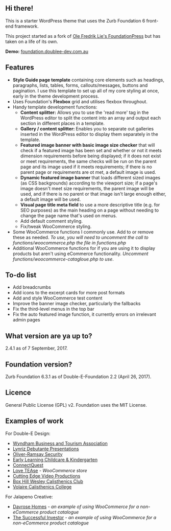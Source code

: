## Hi there!

<p>This is a starter WordPress theme that uses the Zurb Foundation 6 front-end framework.</p>

<p>This project started as a fork of <a href="https://github.com/olefredrik">Ole Fredrik Lie's FoundationPress</a> but has taken on a life of its own.</p>

<p><strong>Demo:</strong> <a href="http://foundation.doublee-dev.com.au">foundation.doublee-dev.com.au</a></p>

## Features 

<ul>
	<li><strong>Style Guide page template</strong> containing core elements such as headings, paragraphs, lists, tables, forms, callouts/messages, buttons and pagination. I use this template to set up all of my core styling at once, early in the theme development process.</li>
	<li>Uses Foundation's <strong>Flexbox</strong> grid and utilises flexbox throughout.</li>
	<li>Handy template development functions:
		<ul>
			<li><strong>Content splitter:</strong> Allows you to use the 'read more' tag in the WordPress editor to split the content into an array and output each section in different places in a template.</li>
			<li><strong>Gallery / content splitter: </strong> Enables you to separate out galleries inserted in the WordPress editor to display them separately in the template.</li>
			<li><strong>Featured image banner with basic image size checker</strong> that will check if a featured image has been set and whether or not it meets dimension requirements before being displayed; if it does not exist or meet requirements, the same checks will be run on the parent page and its image used if it meets requirements; if there is no parent page or requirements are ot met, a default image is used.</li>
			<li><strong>Dynamic featured image banner</strong> that loads different sized images (as CSS backgrounds) according to the viewport size; if a page's image doesn't meet size requirements, the parent image will be used, and if there is no parent or that image isn't large enough either, a default image will be used.</li>
			<li><strong>Visual page title meta field</strong> to use a more descriptive title (e.g. for SEO purposes) as the main heading on a page without needing to change the page name that's used on menus.</li>
			<li>Add default comment styling.</li>
			<li>Fix/tweak WooCommerce styling.</li>
		</ul>
	</li>
	<li>Some WooCommerce functions I commonly use. Add to or remove these as needed. <em>To use, you will need to uncomment the call to functions/woocommerce.php the file in functions.php</em></li>
	<li>Additional WooCommerce functions for if you are using it to display products but aren't using eCommerce functionality. <em>Uncomment functions/woocommerce-catagloue.php to use</em>.</li>
</ul>

## To-do list ##

<ul>
	<li>Add breadcrumbs</li>
	<li>Add icons to the excerpt cards for more post formats</li>
	<li>Add and style WooCommerce test content</li>
	<li>Improve the banner image checker, particularly the fallbacks</li>
	<li>Fix the third-level menus in the top bar</li>
	<li>Fix the auto featured image function, it currently errors on irrelevant admin pages</li>
</ul>

## What version are ya up to?

<p>2.4.1 as of 7 September, 2017.</p>

## Foundation version?

<p>Zurb Foundation 6.3.1 as of Double-E-Foundation 2.2 (April 26, 2017).</p>

## Licence

<p>General Public License (GPL) v2. Foundation uses the MIT License.</p>

## Examples of work
<p>For Double-E Design:</p>
<ul>
	<li><a href="http://www.wyndhambusinessandtourism.org.au">Wyndham Business and Tourism Association</a></li>
	<li><a href="http://www.lynrizdebs.com.au">Lynriz Debutante Presentations</a></li>
	<li><a href="http://www.orsecurity.com.au">Oliver-Ramsay Security</a></li>
	<li><a href="https://www.elcck.com.au">Early Learning Childcare &amp; Kindergarten</a></li>
	<li><a href="http://www.connectquest.com.au">ConnectQuest</a></li>
	<li><a href="https://www.lovetease.com.au">Love TEAse</a> <em>- WooCommerce store</em></li>
	<li><a href="http://www.cuttingedgevideo.com.au">Cutting Edge Video Productions</a></li>
	<li><a href="http://www.bhwcc.org.au">Box Hill Wesley Calisthenics Club</a></li>
	<li><a href="http://www.volairecalisthenics.com.au">Volaire Calisthenics College</a></li>
</ul>

<p>For Jalapeno Creative:</p>
<ul>
	<li><a href="http://www.davrose.com.au">Davrose Homes</a> <em>- an example of using WooCommerce for a non-eCommerce product catalogue</em></li>
	<li><a href="http://www.thesuccessfulinvestor.com.au">The Successful Investor</a> <em>- an example of using WooCommerce for a non-eCommerce product catalogue</em></li>
</ul>